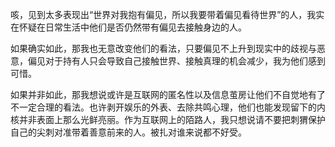 咳，见到太多表现出“世界对我抱有偏见，所以我要带着偏见看待世界”的人，我实在怀疑在日常生活中他们是否仍然带有偏见去接触身边的人。

如果确实如此，那我也无意改变他们的看法，只要偏见不上升到现实中的歧视与恶意，偏见对于持有人只会导致自己接触世界、接触真理的机会减少，我为他们感到可惜。

如果并非如此，那我想说或许是互联网的匿名性以及信息茧房让他们不自觉地有了不一定合理的看法。也许剥开娱乐的外表、去除共鸣心理，他们也能发现留下的内核并非表面上那么光鲜亮丽。作为互联网上的陌路人，我只想说请不要把刺猬保护自己的尖刺对准带着善意前来的人。被扎对谁来说都不好受。